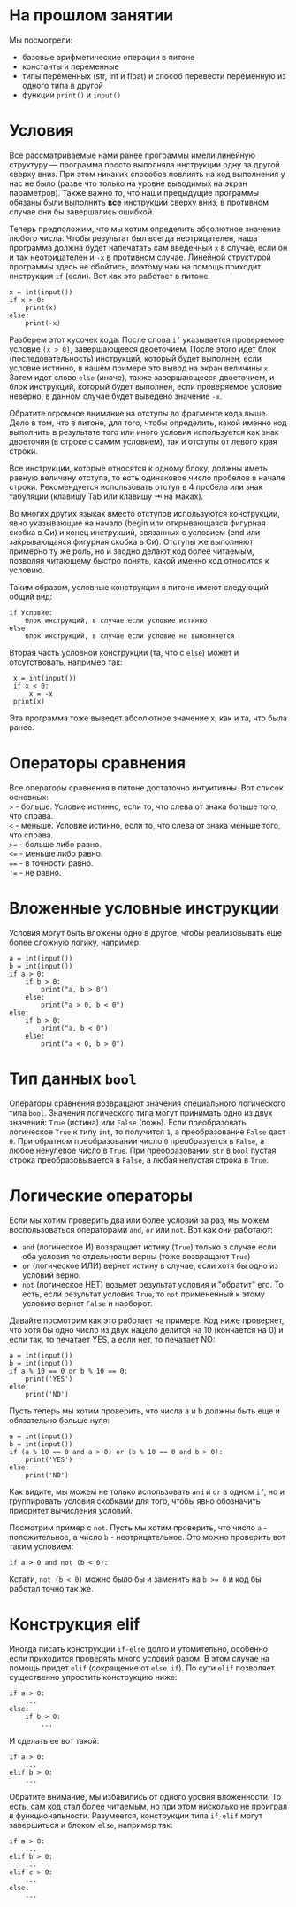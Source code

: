 # На прошлом занятии

Мы посмотрели: 
- базовые арифметические операции в питоне
- константы и переменные
- типы переменных (str, int и float) и способ перевести переменную из одного типа в другой
- функции `print()` и `input()`

# Условия

Все рассматриваемые нами ранее программы имели линейную структуру — программа просто выполняла инструкции одну за другой сверху вниз. При этом никаких способов повлиять на ход выполнения у нас не было (разве что только на уровне выводимых на экран параметров). Также важно то, что наши предыдущие программы обязаны были выполнить **все** инструкции сверху вниз, в противном случае они бы завершались ошибкой.

Теперь предположим, что мы хотим определить абсолютное значение любого числа. Чтобы результат был всегда неотрицателен, наша программа должна будет напечатать сам введенный `x` в случае, если он и так неотрицателен и `-x` в противном случае. Линейной структурой программы здесь не обойтись, поэтому нам на помощь приходит инструкция `if` (если). Вот как это работает в питоне:

    x = int(input())
    if x > 0:
        print(x)
    else:
        print(-x)

Разберем этот кусочек кода. После слова `if` указывается проверяемое условие `(x > 0)`, завершающееся двоеточием. После этого идет блок (последовательность) инструкций, который будет выполнен, если условие истинно, в нашем примере это вывод на экран величины `x`. Затем идет слово `else` (иначе), также завершающееся двоеточием, и блок инструкций, который будет выполнен, если проверяемое условие неверно, в данном случае будет выведено значение `-x`.

Обратите огромное внимание на отступы во фрагменте кода выше. Дело в том, что в питоне, для того, чтобы определить, какой именно код выполнить в результате того или иного условия используется как знак двоеточия (в строке с самим условием), так и отступы от левого края строки.

Все инструкции, которые относятся к одному блоку, должны иметь равную величину отступа, то есть одинаковое число пробелов в начале строки. Рекомендуется использовать отступ в 4 пробела или знак табуляции (клавишу Tab или клавишу ⇥ на маках).

Во многих других языках вместо отступов используются конструкции, явно указывающие на начало (begin или открывающаяся фигурная скобка в Си) и конец инструкций, связанных с условием (end или закрывающаяся фигурная скобка в Си). Отступы же выполняют примерно ту же роль, но и заодно делают код более читаемым, позволяя читающему быстро понять, какой именно код относится к условию.

Таким образом, условные конструкции в питоне имеют следующий общий вид:

    if Условие:
        блок инструкций, в случае если условие истинно
    else:
        блок инструкций, в случае если условие не выполняется

Вторая часть условной конструкции (та, что с `else`) может и отсутствовать, например так:

     x = int(input())
     if x < 0:
         x = -x
     print(x)

Эта программа тоже выведет абсолютное значение x, как и та, что была ранее.

# Операторы сравнения

Все операторы сравнения в питоне достаточно интуитивны. Вот список основных:    
`>` - больше. Условие истинно, если то, что слева от знака больше того, что справа.       
`<` - меньше. Условие истинно, если то, что слева от знака меньше того, что справа.    
`>=` - больше либо равно.    
`<=` - меньше либо равно.    
`==` - в точности равно.   
`!=` - не равно.    

# Вложенные условные инструкции

Условия могут быть вложены одно в другое, чтобы реализовывать еще более сложную логику, например:

    a = int(input())
    b = int(input())
    if a > 0:
        if b > 0:
            print("a, b > 0")
        else:
            print("a > 0, b < 0")
    else:
        if b > 0:
            print("a, b < 0")
        else:
            print("a < 0, b > 0")

# Тип данных `bool`

Операторы сравнения возвращают значения специального логического типа `bool`. Значения логического типа могут принимать одно из двух значений: `True` (истина) или `False` (ложь). Если преобразовать логическое `True` к типу `int`, то получится `1`, а преобразование `False` даст `0`. При обратном преобразовании число `0` преобразуется в `False`, а любое ненулевое число в `True`. При преобразовании `str` в `bool` пустая строка преобразовывается в `False`, а любая непустая строка в `True`.

# Логические операторы

Если мы хотим проверить два или более условий за раз, мы можем воспользоваться операторами `and`, `or` или `not`. Вот как они работают:
- `and` (логическое И) возвращает истину (`True`) только в случае если оба условия по отдельности верны (тоже возвращают `True`)
- `or` (логическое ИЛИ) вернет истину в случае, если хотя бы одно из условий верно.
- `not` (логическое НЕТ) возьмет результат условия и "обратит" его. То есть, если результат условия `True`, то `not` примененный к этому условию вернет `False` и наоборот.

Давайте посмотрим как это работает на примере. Код ниже проверяет, что хотя бы одно число из двух нацело делится на 10 (кончается на 0) и если так, то печатает YES, а если нет, то печатает NO:

    a = int(input())
    b = int(input())
    if a % 10 == 0 or b % 10 == 0:
        print('YES')
    else:
        print('NO')

Пусть теперь мы хотим проверить, что числа a и b должны быть еще и обязательно больше нуля:

    a = int(input())
    b = int(input())
    if (a % 10 == 0 and a > 0) or (b % 10 == 0 and b > 0):
        print('YES')
    else:
        print('NO')

Как видите, мы можем не только использовать `and` и `or` в одном `if`, но и группировать условия скобками для того, чтобы явно обозначить приоритет вычисления условий.

Посмотрим пример с `not`. Пусть мы хотим проверить, что число `a` - положительное, а число `b` - неотрицательное. Это можно проверить вот таким условием:

    if a > 0 and not (b < 0):

Кстати, `not (b < 0)` можно было бы и заменить на `b >= 0` и код бы работал точно так же.

# Конструкция elif

Иногда писать конструкции `if-else` долго и утомительно, особенно если приходится проверять много условий разом. В этом случае на помощь придет `elif` (сокращение от `else if`). По сути `elif` позволяет существенно упростить конструкцию ниже:

    if a > 0:
        ...
    else:
        if b > 0:
            ...

И сделать ее вот такой:

    if a > 0:
        ...
    elif b > 0:
        ...

Обратите внимание, мы избавились от одного уровня вложенности. То есть, сам код стал более читаемым, но при этом нисколько не проиграл в функциональности. Разумеется, конструкции типа `if-elif` могут завершиться и блоком `else`, например так:

    if a > 0:
        ...
    elif b > 0:
        ...
    elif c > 0:
        ...
    else:
        ...